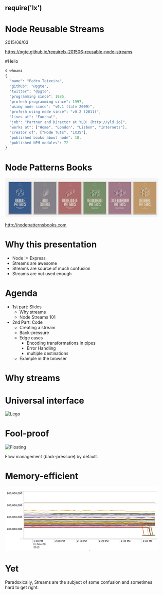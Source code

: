 ## require('lx')

# Node Reusable Streams

2015/06/03


https://pgte.github.io/requirelx-201506-reusable-node-streams


#Hello

```js
$ whoami
{
  "name": "Pedro Teixeira",
  "github": "@pgte",
  "twitter": "@pgte",
  "programming since": 1985,
  "profesh programming since": 1997,
  "using node since": "v0.1 (late 2009)",
  "profesh using node since": "v0.2 (2011)",
  "lives at": "Funchal",
  "job": "Partner and Director at YLD! (http://yld.io)",
  "works at": ["Home", "London", "Lisbon", "Internets"],
  "creator of", ["Node Tuts", "LXJS"],
  "published books about node": 10,
  "published NPM modules": 72
}
```


# Node Patterns Books

![Node Patterns Books](images/node-patterns.png)

http://nodepatternsbooks.com


# Why this presentation

* Node != Express
* Streams are awesome
* Streams are source of much confusion
* Streams are not used enough


# Agenda

* 1st part: Slides
  - Why streams 
  - Node Streams 101
* 2nd Part: Code
  - Creating a stream
  - Back-pressure
  - Edge cases
    + Encoding transformations in pipes
    + Error Handling
    + multiple destinations 
  - Example in the browser




# Why streams


# Universal interface

![Lego](images/lego.jpg)


# Fool-proof

![Floating](images/floating.gif)

Flow management (back-pressure) by default.


# Memory-efficient

![NBF](imageS/nbf.png)


# Yet

Paradoxically, Streams are the subject of some confusion and sometimes hard to get right.

